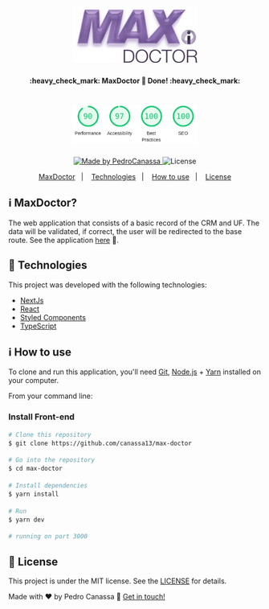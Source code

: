 <h1 align="center">
    <img alt="MaxDoctor" title="#MaxDoctor" src=".github/logo.webp" width="250px" />
</h1>



<h4 align="center"> 
	:heavy_check_mark: MaxDoctor 🚀 Done! :heavy_check_mark:
</h4>
<h1 align="center">
    <img alt="Lighthouse" title="#li" src=".github/lighthouse.webp" width="250px" />
</h1>
<p align="center">	
	
  <a href="https://www.linkedin.com/in/pedrocanassa">
    <img alt="Made by PedroCanassa" src="https://img.shields.io/badge/made%20by-Pedro%20Canasa-brightgreen">
  </a>

<img alt="License" src="https://img.shields.io/badge/license-MIT-brightgreen">

</p>
<p align="center">
</p>
<p align="center">
  <a href="#information_source-whats-next-level-week">MaxDoctor</a>&nbsp;&nbsp;&nbsp;|&nbsp;&nbsp;&nbsp;
  <a href="#rocket-Technologies">Technologies</a>&nbsp;&nbsp;&nbsp;|&nbsp;&nbsp;&nbsp;
  <a href="#information_source-how-to-use">How to use</a>&nbsp;&nbsp;&nbsp;|&nbsp;&nbsp;&nbsp;
  <a href="#memo-license">License</a>
</p>

## :information_source: MaxDoctor?

The web application that consists of a basic record of the CRM and UF. The data will be validated, if correct, the user will be redirected to the base route. See the application [here][doctor] :star_struck:.


## :rocket: Technologies

This project was developed with the following technologies:

- [NextJs][next]
- [React][reactjs]
- [Styled Components][styled]
- [TypeScript][typescript]

## :information_source: How to use

To clone and run this application, you'll need [Git](https://git-scm.com), [Node.js][nodejs] + [Yarn][yarn] installed on your computer.

From your command line:

### Install Front-end

```bash
# Clone this repository
$ git clone https://github.com/canassa13/max-doctor

# Go into the repository
$ cd max-doctor

# Install dependencies
$ yarn install

# Run
$ yarn dev

# running on port 3000
```


## :memo: License	

This project is under the MIT license. See the [LICENSE](https://github.com/canassa13/max-doctor/blob/master/LICENSE) for details.

Made with ♥ by Pedro Canassa :wave: [Get in touch!](https://www.linkedin.com/in/pedrocanassa/)


[nodejs]: https://nodejs.org/
[typescript]: https://www.typescriptlang.org/
[expo]: https://expo.io/
[reactjs]: https://reactjs.org
[yarn]: https://yarnpkg.com/
[next]: https://nextjs.org/
[styled]: https://styled-components.com/
[doctor]: https://max-doctor.vercel.app/

